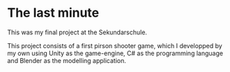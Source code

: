 # The last minute
This was my final project at the Sekundarschule.

This project consists of a first pirson shooter game, which I developped by my own using Unity as the game-engine, C# as the programming language and Blender as the modelling application.
